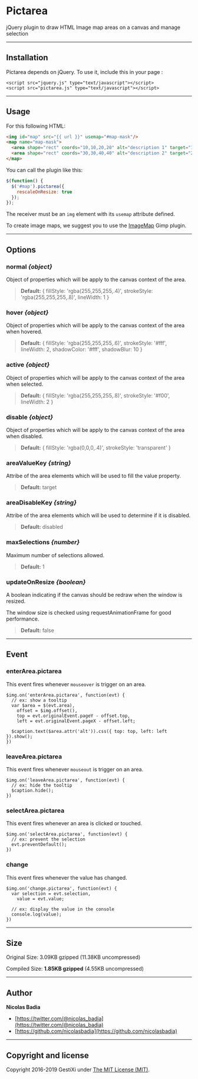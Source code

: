 Pictarea
========

jQuery plugin to draw HTML Image map areas on a canvas and manage selection


------

## Installation

Pictarea depends on jQuery. To use it, include this in your page :

    <script src="jquery.js" type="text/javascript"></script>
    <script src="pictarea.js" type="text/javascript"></script>


------

## Usage

For this following HTML:

```html
<img id="map" src="{{ url }}" usemap="#map-mask"/>
<map name="map-mask">
  <area shape="rect" coords="10,10,20,20" alt="description 1" target="1" />
  <area shape="rect" coords="30,30,40,40" alt="description 2" target="2" />
</map>
```


You can call the plugin like this:

```javascript
$(function() {
  $('#map').pictarea({
    rescaleOnResize: true
  });
});
```

The receiver must be an `img` element with its `usemap` attribute defined.

To create image maps, we suggest you to use the [ImageMap](https://docs.gimp.org/en/plug-in-imagemap.html) Gimp plugin.


------

## Options


### normal *{object}*

Object of properties which will be apply to the canvas context of the area.

> **Default:** { fillStyle: 'rgba(255,255,255,.4)', strokeStyle: 'rgba(255,255,255,.8)', lineWidth: 1 }


### hover *{object}*

Object of properties which will be apply to the canvas context of the area when hovered.

> **Default:** { fillStyle: 'rgba(255,255,255,.6)', strokeStyle: '#fff', lineWidth: 2, shadowColor: '#fff', shadowBlur: 10 }


### active *{object}*

Object of properties which will be apply to the canvas context of the area when selected.

> **Default:** { fillStyle: 'rgba(255,255,255,.8)', strokeStyle: '#f00', lineWidth: 2 }


### disable *{object}*

Object of properties which will be apply to the canvas context of the area when disabled.

> **Default:** { fillStyle: 'rgba(0,0,0,.4)', strokeStyle: 'transparent' }

### areaValueKey *{string}*

Attribe of the area elements which will be used to fill the value property.

> **Default:** target


### areaDisableKey *{string}*

Attribe of the area elements which will be used to determine if it is disabled.

> **Default:** disabled


### maxSelections *{number}*

Maximum number of selections allowed.

> **Default:** 1


### updateOnResize  *{boolean}*

A boolean indicating if the canvas should be redraw when the window is resized.

The window size is checked using requestAnimationFrame for good performance.

> **Default:** false


------

## Event


### enterArea.pictarea

This event fires whenever `mouseover` is trigger on an area.


    $img.on('enterArea.pictarea', function(evt) {
      // ex: show a tooltip
      var $area = $(evt.area),
        offset = $img.offset(),
        top = evt.originalEvent.pageY - offset.top,
        left = evt.originalEvent.pageX - offset.left;

      $caption.text($area.attr('alt')).css({ top: top, left: left }).show();
    })


### leaveArea.pictarea

This event fires whenever `mouseout` is trigger on an area.


    $img.on('leaveArea.pictarea', function(evt) {
      // ex: hide the tooltip
      $caption.hide();
    })


### selectArea.pictarea

This event fires whenever an area is clicked or touched.


    $img.on('selectArea.pictarea', function(evt) {
      // ex: prevent the selection
      evt.preventDefault();
    })


### change

This event fires whenever the value has changed.

    $img.on('change.pictarea', function(evt) {
      var selection = evt.selection,
        value = evt.value;

      // ex: display the value in the console
      console.log(value);
    })


------

## Size

Original Size:  3.09KB gzipped (11.38KB uncompressed)

Compiled Size:  **1.85KB gzipped** (4.55KB uncompressed)


------

## Author

**Nicolas Badia**

+ [https://twitter.com/@nicolas_badia](https://twitter.com/@nicolas_badia)
+ [https://github.com/nicolasbadia](https://github.com/nicolasbadia)

------

## Copyright and license

Copyright 2016-2019 GestiXi under [The MIT License (MIT)](LICENSE).
